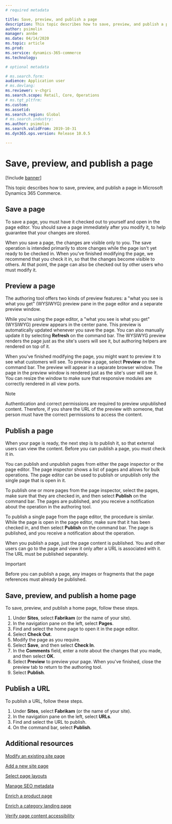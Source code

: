 ```yaml
---
# required metadata

title: Save, preview, and publish a page
description: This topic describes how to save, preview, and publish a page in Microsoft Dynamics 365 Commerce.
author: psimolin
manager: annbe
ms.date: 04/14/2020
ms.topic: article
ms.prod: 
ms.service: dynamics-365-commerce
ms.technology: 

# optional metadata

# ms.search.form: 
audience: Application user
# ms.devlang: 
ms.reviewer: v-chgri
ms.search.scope: Retail, Core, Operations
# ms.tgt_pltfrm: 
ms.custom: 
ms.assetid: 
ms.search.region: Global
# ms.search.industry: 
ms.author: psimolin
ms.search.validFrom: 2019-10-31
ms.dyn365.ops.version: Release 10.0.5

---
```


# Save, preview, and publish a page


[!include [banner](includes/banner.md)]

This topic describes how to save, preview, and publish a page in Microsoft Dynamics 365 Commerce.

## Save a page

To save a page, you must have it checked out to yourself and open in the page editor. You should save a page immediately after you modify it, to help guarantee that your changes are stored.

When you save a page, the changes are visible only to you. The save operation is intended primarily to store changes while the page isn't yet ready to be checked in. When you've finished modifying the page, we recommend that you check it in, so that the changes become visible to others. At that point, the page can also be checked out by other users who must modify it.

## Preview a page

The authoring tool offers two kinds of preview features: a "what you see is what you get" (WYSIWYG) preview pane in the page editor and a separate preview window.

While you're using the page editor, a "what you see is what you get" (WYSIWYG) preview appears in the center pane. This preview is automatically updated whenever you save the page. You can also manually update it by selecting **Refresh** on the command bar. The WYSIWYG preview renders the page just as the site's users will see it, but authoring helpers are rendered on top of it.

When you've finished modifying the page, you might want to preview it to see what customers will see. To preview a page, select **Preview** on the command bar. The preview will appear in a separate browser window. The page in the preview window is rendered just as the site's user will see it. You can resize the window to make sure that responsive modules are correctly rendered in all view ports.

> [!NOTE]
> Authentication and correct permissions are required to preview unpublished content. Therefore, if you share the URL of the preview with someone, that person must have the correct permissions to access the content.

## Publish a page

When your page is ready, the next step is to publish it, so that external users can view the content. Before you can publish a page, you must check it in.

You can publish and unpublish pages from either the page inspector or the page editor. The page inspector shows a list of pages and allows for bulk operations. The page editor can be used to publish or unpublish only the single page that is open in it.

To publish one or more pages from the page inspector, select the pages, make sure that they are checked in, and then select **Publish** on the command bar. The pages are published, and you receive a notification about the operation in the authoring tool.

To publish a single page from the page editor, the procedure is similar. While the page is open in the page editor, make sure that it has been checked in, and then select **Publish** on the command bar. The page is published, and you receive a notification about the operation.

When you publish a page, just the page content is published. You and other users can go to the page and view it only after a URL is associated with it. The URL must be published separately.

> [!IMPORTANT]
> Before you can publish a page, any images or fragments that the page references must already be published.

## Save, preview, and publish a home page

To save, preview, and publish a home page, follow these steps.

1. Under **Sites**, select **Fabrikam** (or the name of your site).
1. In the navigation pane on the left, select **Pages**.
1. Find and select the home page to open it in the page editor.
1. Select **Check Out**.
1. Modify the page as you require.
1. Select **Save**, and then select **Check In**.
1. In the **Comments** field, enter a note about the changes that you made, and then select **OK**.
1. Select **Preview** to preview your page. When you've finished, close the preview tab to return to the authoring tool.
1. Select **Publish**.

## Publish a URL

To publish a URL, follow these steps.

1. Under **Sites**, select **Fabrikam** (or the name of your site).
1. In the navigation pane on the left, select **URLs**.
1. Find and select the URL to publish.
1. On the command bar, select **Publish**.

## Additional resources

[Modify an existing site page](modify-existing-page.md)

[Add a new site page](add-new-page.md)

[Select page layouts](select-page-layouts.md)

[Manage SEO metadata](manage-seo-metadata.md)

[Enrich a product page](enrich-product-page.md)

[Enrich a category landing page](enrich-category-page.md)

[Verify page content accessibility](verify-accessibility.md)
